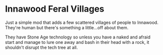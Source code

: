 # Innawood Feral Villages
Just a simple mod that adds a few scattered villages of people to Innawood. They're human but there's something a little...off about them.

They have Stone Age technology so unless you have a naked and afraid start and manage to lure one away and bash in their head with a rock, it shouldn't disrupt the tech tree at all. 
